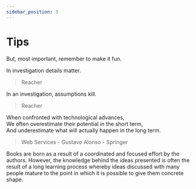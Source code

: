 ```yaml
---
sidebar_position: 3
---
```


# Tips

But, most important, remember to make it fun.

In investigation details matter.

> Reacher

In an investigation, assumptions kill.

> Reacher

When confronted with technological advances,  
We often overestimate their potential in the short term,  
And underestimate what will actually happen in the long term.

> Web Services - Gustavo Alonso - Springer

Books are born as a result of a coordinated and focused effort by the authors.
However, the knowledge behind the ideas presented is often the result of a
long learning process whereby ideas discussed with many people mature to
the point in which it is possible to give them concrete shape.
